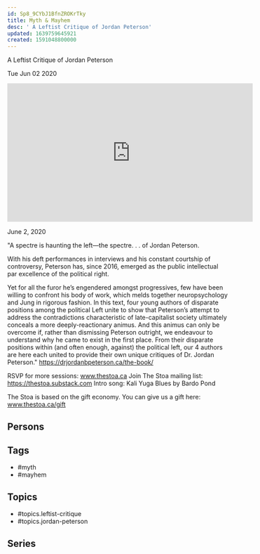 ```yaml
---
id: Sp8_9CYbJ1BfnZROKrTky
title: Myth & Mayhem
desc: ' A Leftist Critique of Jordan Peterson'
updated: 1639759645921
created: 1591048800000
---
```



 A Leftist Critique of Jordan Peterson

Tue Jun 02 2020

<iframe width="560" height="315" src="https://www.youtube.com/embed/L_GlrnEJdas" title="Myth & Mayhem: A Leftist Critique of Jordan Peterson w/ The drjordanbpeterson.ca Team" frameborder="0" allow="accelerometer; autoplay; clipboard-write; encrypted-media; gyroscope; picture-in-picture" allowfullscreen ></iframe>

June 2, 2020  

"A spectre is haunting the left—the spectre. . . of Jordan Peterson.

With his deft performances in interviews and his constant courtship of controversy, Peterson has, since 2016, emerged as the public intellectual par excellence of the political right.

Yet for all the furor he’s engendered amongst progressives, few have been willing to confront his body of work, which melds together neuropsychology and Jung in rigorous fashion. In this text, four young authors of disparate positions among the political Left unite to show that Peterson’s attempt to address the contradictions characteristic of late-capitalist society ultimately conceals a more deeply-reactionary animus. And this animus can only be overcome if, rather than dismissing Peterson outright, we endeavour to understand why he came to exist in the first place. From their disparate positions within (and often enough, against) the political left, our 4 authors are here each united to provide their own unique critiques of Dr. Jordan Peterson." https://drjordanbpeterson.ca/the-book/

RSVP for more sessions: www.thestoa.ca
Join The Stoa mailing list: https://thestoa.substack.com
Intro song: Kali Yuga Blues by Bardo Pond

The Stoa is based on the gift economy. You can give us a gift here: www.thestoa.ca/gift

## Persons



## Tags

- #myth
- #mayhem

## Topics

- #topics.leftist-critique
- #topics.jordan-peterson

## Series



